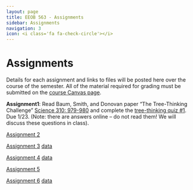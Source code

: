 ```yaml
---
layout: page
title: EEOB 563 - Assignments
sidebar: Assignments
navigation: 3
icon: <i class='fa fa-check-circle'></i>
---
```


# Assignments

Details for each assignment and links to files will be posted here over the course of the semester.
All of the material required for grading must be submitted on the [course Canvas page](https://canvas.iastate.edu/courses/117620).

**Assignment1**:  Read Baum, Smith, and Donovan paper “The Tree-Thinking Challenge” [Science 310: 979-980](http://science.sciencemag.org/content/310/5750/979.full.pdf) and complete the [tree-thinking quiz #1](https://isu-molphyl.github.io/EEOB563-Spring2025/assignments/assignment1.pdf).
Due 1/23.  (Note: there are answers online – do not read them! We will discuss these questions in class).

[Assignment 2](https://isu-molphyl.github.io/EEOB563-Spring2025/assignments/assignment2.pdf)  

[Assignment 3](https://isu-molphyl.github.io/EEOB563-Spring2025/assignments/assignment3.pdf)
[data](https://isu-molphyl.github.io/EEOB563-Spring2025/assignments/prestin_nt.fa)

[Assignment 4](https://isu-molphyl.github.io/EEOB563-Spring2025/assignments/assignment4.pdf)
[data](https://isu-molphyl.github.io/EEOB563-Spring2025/assignments/prestin_nt.fa)

[Assignment 5](https://isu-molphyl.github.io/EEOB563-Spring2025/assignments/assignment5.pdf)

[Assignment 6](https://isu-molphyl.github.io/EEOB563-Spring2025/assignments/assignment6.pdf)
[data](https://isu-molphyl.github.io/EEOB563-Spring2025/assignments/hiv.nxs)

<!--

-->
